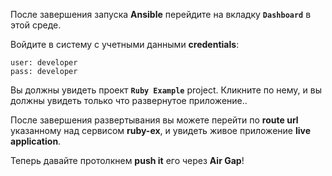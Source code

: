 После завершения запуска **Ansible** перейдите на вкладку **`Dashboard`** в этой среде.

Войдите в систему с учетными данными **credentials**:

```
user: developer
pass: developer
```

Вы должны увидеть проект **`Ruby Example`** project. Кликните по нему, и вы должны увидеть только что развернутое приложение..

После завершения развертывания вы можете перейти по **route url** указанному над сервисом **ruby-ex**, и увидеть живое приложение **live application**.

Теперь давайте протолкнем **push it**  его через **Air Gap**!